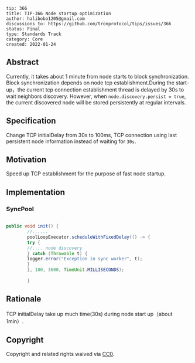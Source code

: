 ```
tip: 366
title: TIP-366 Node startup optimization
author: halibobo1205@gmail.com
discussions to: https://github.com/tronprotocol/tips/issues/366
status: Final
type: Standards Track
category: Core
created: 2022-01-24
```

## Abstract
Currently, it takes about 1 minute from node starts  to  block synchronization. Block synchronization depends on node tcp establishment.During the start-up，the current tcp connection establishment thread is delayed by 30s to wait neighbors discovery. However, when `node.discovery.persist = true`, the current discovered node will be stored persistently at regular intervals.

## Specification

Change TCP initialDelay  from 30s to 100ms, TCP connection using last persistent node information instead of waiting for `30s`.

## Motivation
Speed up TCP establishment for the purpose of fast node startup.

## Implementation

### SyncPool
```java

public void init() {
        //......
        poolLoopExecutor.scheduleWithFixedDelay(() -> {
        try {
        //.... node discovery
        } catch (Throwable t) {
        logger.error("Exception in sync worker", t);
        }
        }, 100, 3600, TimeUnit.MILLISECONDS);
        
        }        
```


## Rationale
TCP initialDelay take up  much time(30s) during node start up（about 1min）.


## Copyright

Copyright and related rights waived via [CC0](LICENSE.md).
